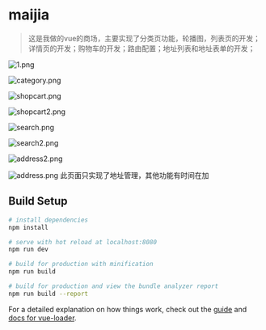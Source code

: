 # maijia

> 这是我做的vue的商场，主要实现了分类页功能，轮播图，列表页的开发；详情页的开发；购物车的开发；路由配置；地址列表和地址表单的开发；

![1.png](https://i.loli.net/2019/06/09/5cfca6b2cfb2438678.png)

![category.png](https://i.loli.net/2019/06/09/5cfca24339bde57347.png)

![shopcart.png](https://i.loli.net/2019/06/09/5cfca2433cbb815960.png)

![shopcart2.png](https://i.loli.net/2019/06/09/5cfca2433b32662850.png)

![search.png](https://i.loli.net/2019/06/09/5cfca2433e72c86467.png)

![search2.png](https://i.loli.net/2019/06/09/5cfca2433b6c091081.png)

![address2.png](https://i.loli.net/2019/06/09/5cfca2431e7a839879.png)

![address.png](https://i.loli.net/2019/06/09/5cfca2433661532435.png)
此页面只实现了地址管理，其他功能有时间在加

## Build Setup

``` bash
# install dependencies
npm install

# serve with hot reload at localhost:8080
npm run dev

# build for production with minification
npm run build

# build for production and view the bundle analyzer report
npm run build --report
```

For a detailed explanation on how things work, check out the [guide](http://vuejs-templates.github.io/webpack/) and [docs for vue-loader](http://vuejs.github.io/vue-loader).
